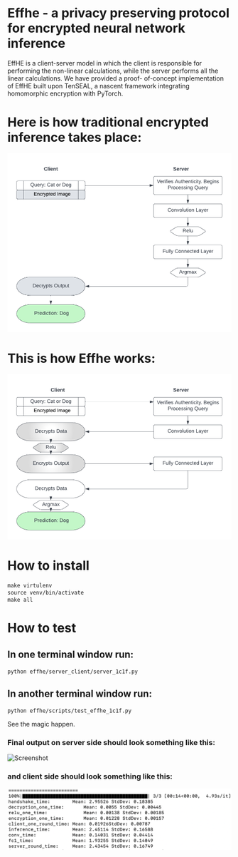 # Effhe - a privacy preserving protocol for encrypted neural network inference

EffHE is a client-server model in which the client is responsible for performing the non-linear calculations, while the server performs all the linear calculations. We have provided a proof- of-concept implementation of EffHE built upon TenSEAL, a nascent framework integrating homomorphic encryption with PyTorch.

# Here is how traditional encrypted inference takes place: 
![Screenshot](etc/server_model.png)

# This is how Effhe works:
![Screenshot](etc/server_client_model.png)


# How to install
```
make virtulenv
source venv/bin/activate
make all
```
# How to test

## In one terminal window run:
```
python effhe/server_client/server_1c1f.py
```


## In another terminal window run:
```
python effhe/scripts/test_effhe_1c1f.py 
```
See the magic happen.

### Final output on server side should look something like this:
![Screenshot](etc/server_output.png)
### and client side should look something like this:
![Screenshot](etc/client_output.png)
